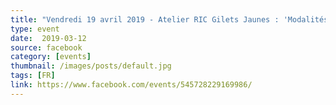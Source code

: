 ```yaml
---
title: "Vendredi 19 avril 2019 - Atelier RIC Gilets Jaunes : 'Modalités de mise en oeuvre'"
type: event
date:  2019-03-12
source: facebook
category: [events]
thumbnail: /images/posts/default.jpg
tags: [FR]
link: https://www.facebook.com/events/545728229169986/
---
```

